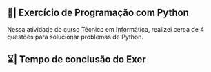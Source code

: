 ## 📑| Exercício de Programação com Python

  Nessa atividade do curso Técnico em Informática, realizei cerca de 4 questões para solucionar problemas de Python.

## ⌛| Tempo de conclusão do Exer

